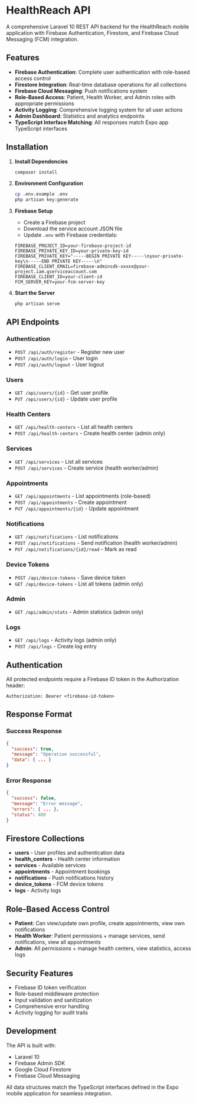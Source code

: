 # HealthReach API

A comprehensive Laravel 10 REST API backend for the HealthReach mobile application with Firebase Authentication, Firestore, and Firebase Cloud Messaging (FCM) integration.

## Features

- **Firebase Authentication**: Complete user authentication with role-based access control
- **Firestore Integration**: Real-time database operations for all collections
- **Firebase Cloud Messaging**: Push notifications system
- **Role-Based Access**: Patient, Health Worker, and Admin roles with appropriate permissions
- **Activity Logging**: Comprehensive logging system for all user actions
- **Admin Dashboard**: Statistics and analytics endpoints
- **TypeScript Interface Matching**: All responses match Expo app TypeScript interfaces

## Installation

1. **Install Dependencies**
   ```bash
   composer install
   ```

2. **Environment Configuration**
   ```bash
   cp .env.example .env
   php artisan key:generate
   ```

3. **Firebase Setup**
   - Create a Firebase project
   - Download the service account JSON file
   - Update `.env` with Firebase credentials:
   ```env
   FIREBASE_PROJECT_ID=your-firebase-project-id
   FIREBASE_PRIVATE_KEY_ID=your-private-key-id
   FIREBASE_PRIVATE_KEY="-----BEGIN PRIVATE KEY-----\nyour-private-key\n-----END PRIVATE KEY-----\n"
   FIREBASE_CLIENT_EMAIL=firebase-adminsdk-xxxxx@your-project.iam.gserviceaccount.com
   FIREBASE_CLIENT_ID=your-client-id
   FCM_SERVER_KEY=your-fcm-server-key
   ```

4. **Start the Server**
   ```bash
   php artisan serve
   ```

## API Endpoints

### Authentication
- `POST /api/auth/register` - Register new user
- `POST /api/auth/login` - User login
- `POST /api/auth/logout` - User logout

### Users
- `GET /api/users/{id}` - Get user profile
- `PUT /api/users/{id}` - Update user profile

### Health Centers
- `GET /api/health-centers` - List all health centers
- `POST /api/health-centers` - Create health center (admin only)

### Services
- `GET /api/services` - List all services
- `POST /api/services` - Create service (health worker/admin)

### Appointments
- `GET /api/appointments` - List appointments (role-based)
- `POST /api/appointments` - Create appointment
- `PUT /api/appointments/{id}` - Update appointment

### Notifications
- `GET /api/notifications` - List notifications
- `POST /api/notifications` - Send notification (health worker/admin)
- `PUT /api/notifications/{id}/read` - Mark as read

### Device Tokens
- `POST /api/device-tokens` - Save device token
- `GET /api/device-tokens` - List all tokens (admin only)

### Admin
- `GET /api/admin/stats` - Admin statistics (admin only)

### Logs
- `GET /api/logs` - Activity logs (admin only)
- `POST /api/logs` - Create log entry

## Authentication

All protected endpoints require a Firebase ID token in the Authorization header:
```
Authorization: Bearer <firebase-id-token>
```

## Response Format

### Success Response
```json
{
  "success": true,
  "message": "Operation successful",
  "data": { ... }
}
```

### Error Response
```json
{
  "success": false,
  "message": "Error message",
  "errors": { ... },
  "status": 400
}
```

## Firestore Collections

- **users** - User profiles and authentication data
- **health_centers** - Health center information
- **services** - Available services
- **appointments** - Appointment bookings
- **notifications** - Push notifications history
- **device_tokens** - FCM device tokens
- **logs** - Activity logs

## Role-Based Access Control

- **Patient**: Can view/update own profile, create appointments, view own notifications
- **Health Worker**: Patient permissions + manage services, send notifications, view all appointments
- **Admin**: All permissions + manage health centers, view statistics, access logs

## Security Features

- Firebase ID token verification
- Role-based middleware protection
- Input validation and sanitization
- Comprehensive error handling
- Activity logging for audit trails

## Development

The API is built with:
- Laravel 10
- Firebase Admin SDK
- Google Cloud Firestore
- Firebase Cloud Messaging

All data structures match the TypeScript interfaces defined in the Expo mobile application for seamless integration.
